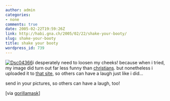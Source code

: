 ```yaml
---
author: admin
categories:
- none
comments: true
date: 2005-02-22T19:59:26Z
link: http://habi.gna.ch/2005/02/22/shake-your-booty/
slug: shake-your-booty
title: shake your booty
wordpress_id: 739
---
```


[![Dsc04366](http://habi.gna.ch/blog/images/DSC04366-tm.jpg)](http://habi.gna.ch/blog/images/DSC04366.jpg)i desperately need to loosen my cheeks! because when i tried, my image did turn out far less funny than [christians](http://www.shakeskin.com/media/o/d68932c543696.jpg). but nonetheless i uploaded it to [that site](http://www.shakeskin.com/), so others can have a laugh just like i did...
  
send in your pictures, so others can have a laugh, too!



[via [gorillamask](http://gorillamask.net/)]

